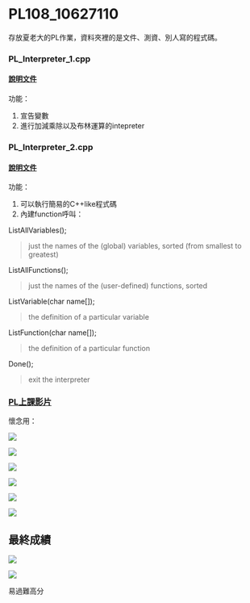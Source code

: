 # PL108_10627110

存放夏老大的PL作業，資料夾裡的是文件、測資、別人寫的程式碼。

### PL_Interpreter_1.cpp
#### <a href="https://drive.google.com/file/d/14AsQhI5z3erT6Nsi692uzFqVdnSsWzOc/view?usp=sharing">說明文件</a>

功能：
  1. 宣告變數
  2. 進行加減乘除以及布林運算的intepreter

### PL_Interpreter_2.cpp
#### <a href="https://drive.google.com/file/d/1K8uR7QqGla65kbHcwz2ydbJ3pLjJeQqG/view?usp=sharing">說明文件</a>
功能：
  1. 可以執行簡易的C++like程式碼
  2. 內建function呼叫：
  
  ListAllVariables();          
  > just the names of the (global) variables, sorted (from smallest to greatest)
  
  ListAllFunctions();          
  > just the names of the (user-defined) functions, sorted                         
  
  ListVariable(char name[]);
  > the definition of a particular variable 
  
  ListFunction(char name[]);
  > the definition of a particular function  
  
  Done();
  > exit the interpreter





### <a href="https://www.youtube.com/playlist?list=PL4FbYbR7l9P7nnCbfR_3fopxqveKWrtJh">PL上課影片</a>


懷念用：

![](https://i.imgur.com/AwNEBsA.gif)

![](https://i.imgur.com/rqRnWqz.jpg)

![](https://i.imgur.com/8JEg2Ql.jpg)

![](https://i.imgur.com/u9JMm42.jpg)

![](https://i.imgur.com/LJIBLhq.png)

![](https://i.imgur.com/Bcc2Q8w.gif)


## 最終成績
![](https://i.imgur.com/oqcPLM2.jpg)

![](https://i.imgur.com/t4YxFWi.jpg)

易過難高分
